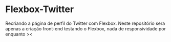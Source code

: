 # Flexbox-Twitter
Recriando a página de perfil do Twitter com Flexbox.
Neste repositório sera apenas a criação front-end testando o Flexbox, nada de responsividade por enquanto ><
